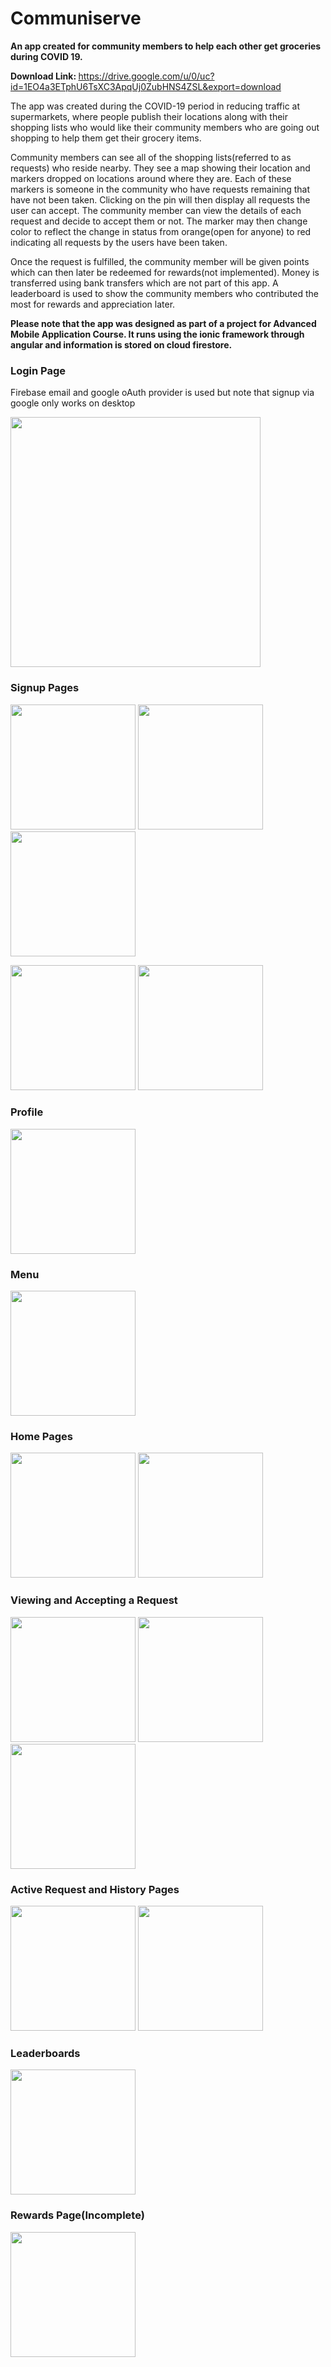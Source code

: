# Communiserve
<b>An app created for community members to help each other get groceries during COVID 19.</b>

<b>Download Link: </b> 
https://drive.google.com/u/0/uc?id=1EO4a3ETphU6TsXC3ApqUj0ZubHNS4ZSL&export=download


The app was created during the COVID-19 period in reducing traffic at supermarkets, where people publish their locations along with their shopping lists who would like their community members who are going out shopping to help them get their grocery items.

Community members can see all of the shopping lists(referred to as requests) who reside nearby.  They see a map showing their location and markers dropped on locations around where they are. Each of these markers is someone in the community who have requests remaining that have not been taken. Clicking on the pin will then display all requests the user can accept. The community member can view the details of each request and decide to accept them or not. The marker may then change color to reflect the change in status from orange(open for anyone) to red indicating all requests by the users have been taken.

Once the request is fulfilled, the community member will be given points which can then later be redeemed for rewards(not implemented).
Money is transferred using bank transfers which are not part of this app.  A leaderboard is used to show the community members who contributed the most for rewards and appreciation later. 



<b>Please note that the app was designed as part of a project for Advanced Mobile Application Course.
It runs using the ionic framework through angular and information is stored on cloud firestore.</b>


<h3>Login Page</h3>
<p>Firebase email and google oAuth provider is used but note that signup via google only works on desktop</p>
<img src="https://github.com/razibsarkerleo/communiserve_app/blob/main/screenshots/Screenshot_2020-11-08-16-12-40-271_io.ionic.communiserve.png" width="400">


<h3>Signup Pages</h3>
<p float="left" >
<img src="https://github.com/razibsarkerleo/communiserve_app/blob/main/screenshots/Screenshot_2020-11-08-16-12-42-815_io.ionic.communiserve.png" width="200">
<img src="https://github.com/razibsarkerleo/communiserve_app/blob/main/screenshots/Screenshot_2020-11-08-16-12-44-578_io.ionic.communiserve.png" width="200">
<img src="https://github.com/razibsarkerleo/communiserve_app/blob/main/screenshots/Screenshot_2020-11-08-16-12-46-204_io.ionic.communiserve.png" width="200">
</p>

<p float="left" >
<img src="https://github.com/razibsarkerleo/communiserve_app/blob/main/screenshots/Screenshot_2020-11-08-16-14-46-025_io.ionic.communiserve.png" width="200">
<img src="https://github.com/razibsarkerleo/communiserve_app/blob/main/screenshots/Screenshot_2020-11-08-16-16-49-615_io.ionic.communiserve.png" width="200">
</p>

<h3>Profile</h3>
<p float="left" >
<img src="https://github.com/razibsarkerleo/communiserve_app/blob/main/screenshots/Screenshot_2020-11-08-16-17-36-365_io.ionic.communiserve.png" width="200">
  
</p>

<h3>Menu</h3>
<p float="left" >
<img src="https://github.com/razibsarkerleo/communiserve_app/blob/main/screenshots/Screenshot_2020-11-08-16-22-33-033_io.ionic.communiserve.png" width="200">
  
</p>

<h3>Home Pages</h3>
<p float="left" >
<img src="https://github.com/razibsarkerleo/communiserve_app/blob/main/screenshots/Screenshot_2020-11-08-16-17-47-797_io.ionic.communiserve.png" width="200">
<img src="https://github.com/razibsarkerleo/communiserve_app/blob/main/screenshots/Screenshot_2020-11-08-16-18-00-352_io.ionic.communiserve.png" width="200">
  
</p>
<h3>Viewing and Accepting a Request</h3>
<p float="left" >
<img src="https://github.com/razibsarkerleo/communiserve_app/blob/main/screenshots/Screenshot_2020-11-08-16-19-53-209_io.ionic.communiserve.png" width="200">
<img src="https://github.com/razibsarkerleo/communiserve_app/blob/main/screenshots/Screenshot_2020-11-08-16-19-55-246_io.ionic.communiserve.png" width="200">
<img src="https://github.com/razibsarkerleo/communiserve_app/blob/main/screenshots/Screenshot_2020-11-08-16-19-59-941_io.ionic.communiserve.png" width="200">
  
</p>

<h3>Active Request and History Pages</h3>
<p float="left" >
<img src="https://github.com/Razibs/communiserve_app/blob/main/screenshots/Screenshot_2020-11-08-16-27-53-108_io.ionic.communiserve.png" width="200">  
<img src="https://github.com/Razibs/communiserve_app/blob/main/screenshots/Screenshot_2020-11-08-18-20-02-965_io.ionic.communiserve.png" width="200">  
</p>


<h3>Leaderboards</h3>
<p float="left" >
<img src="https://github.com/Razibs/communiserve_app/blob/main/screenshots/Screenshot_2020-11-08-18-14-30-635_io.ionic.communiserve.png" width="200">  
</p>

<h3>Rewards Page(Incomplete)</h3>
<img src="https://github.com/Razibs/communiserve_app/blob/main/screenshots/Screenshot_2020-11-08-18-16-39-733_io.ionic.communiserve.png" width="200"> 








